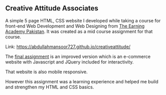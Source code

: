 ## Creative Attitude Associates

A simple 5 page HTML, CSS website I developed while taking a course for front-end Web Development and Web Designing from <a href="https://www.theearningacademy.com/">The Earning Academy Pakistan</a>.
It was created as a mid course assignment for that course.

Link: https://abdullahmansoor727.github.io/creativeattitude/

The <a href="https://github.com/abdullahmansoor727/mykart">final assignment</a> is an improved version which is an e-commerce website with Javascript and JQuery included for interactivity.

That website is also mobile responsive.

However this assignment was a learning experience and helped me build and strengthen my HTML and CSS basics.

